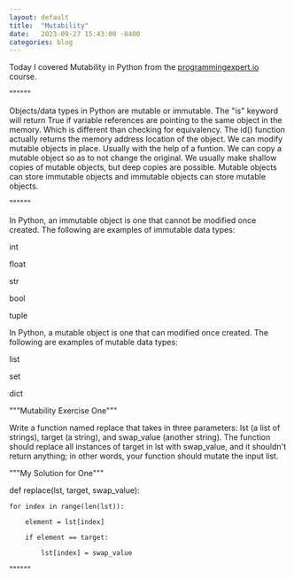 ```yaml
---
layout: default
title:  "Mutability"
date:   2023-09-27 15:43:00 -0400
categories: blog
---
```

Today I covered Mutability in Python from the [programmingexpert.io][course-site] course.

""""""

Objects/data types in Python are mutable or immutable. The "is" keyword will return True if variable references are pointing to the same object in the memory. Which is different than checking for equivalency. The id() function actually returns the memory address location of the object. We can modify mutable objects in place. Usually with the help of a funtion. We can copy a mutable object so as to not change the original. We usually make shallow copies of mutable objects, but deep copies are possible. Mutable objects can store immutable objects and immutable objects can store mutable objects.

""""""

In Python, an immutable object is one that cannot be modified once created. The following are examples of immutable data types:

int

float

str

bool

tuple

In Python, a mutable object is one that can modified once created. The following are examples of mutable data types:

list

set

dict

"""Mutability Exercise One"""

Write a function named replace that takes in three parameters: lst (a list of strings), target (a string), and swap_value (another string). The function should replace all instances of target in lst with swap_value, and it shouldn't return anything; in other words, your function should mutate the input list.

"""My Solution for One"""

def replace(lst, target, swap_value):

    for index in range(len(lst)):

        element = lst[index]

        if element == target:

            lst[index] = swap_value

""""""

[course-site]: https://www.programmingexpert.io/index